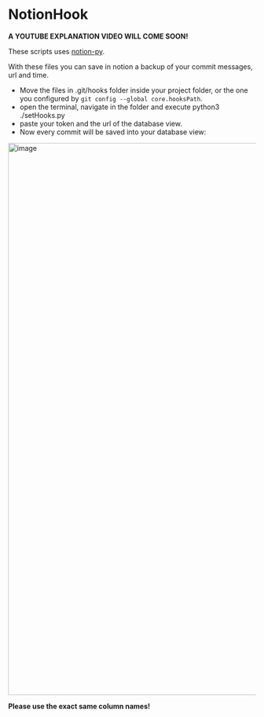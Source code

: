 # NotionHook

**A YOUTUBE EXPLANATION VIDEO WILL COME SOON!**

These scripts uses [notion-py](https://github.com/jamalex/notion-py).

With these files you can save in notion a backup of your commit messages, url and time.

* Move the files in .git/hooks folder inside your project folder, or the one you configured by `git config --global core.hooksPath`.
* open the terminal, navigate in the folder and execute python3 ./setHooks.py
* paste your token and the url of the database view.
* Now every commit will be saved into your database view:
<img width="1125" alt="image" src="https://user-images.githubusercontent.com/3796324/99914556-6ef81700-2cfe-11eb-8307-ef67ef93a645.png">

**Please use the exact same column names!**
